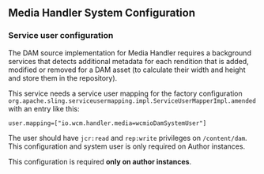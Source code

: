 ## Media Handler System Configuration

### Service user configuration

The DAM source implementation for Media Handler requires a background services that detects additional metadata for each rendition that is added, modified or removed for a DAM asset (to calculate their width and height and store them in the repository).

This service needs a service user mapping for the factory configuration `org.apache.sling.serviceusermapping.impl.ServiceUserMapperImpl.amended` with an entry like this:

```
user.mapping=["io.wcm.handler.media=wcmioDamSystemUser"]
```

The user should have `jcr:read` and `rep:write` privileges on `/content/dam`. This configuration and system user is only required on Author instances.

This configuration is required **only on author instances**.